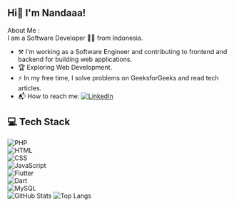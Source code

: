 ## Hi👋 I'm Nandaaa! 

About Me :  
I am a Software Developer 🏴‍☠️ from Indonesia.  

- ⚒️ I'm working as a Software Engineer and contributing to frontend and backend for building web applications.  
- 🏆 Exploring Web Development.  
- ⚡ In my free time, I solve problems on GeeksforGeeks and read tech articles.  
- 📬 How to reach me: [![LinkedIn](https://img.shields.io/badge/LinkedIn-Connect-blue)](https://www.linkedin.com/in/ananda-rizky-febriyana-739295242?utm_source=share&utm_campaign=share_via&utm_content=profile&utm_medium=android_app)  
## 💻 Tech Stack  
![PHP](https://img.shields.io/badge/PHP-777BB4?style=for-the-badge&logo=php&logoColor=white)  
![HTML](https://img.shields.io/badge/HTML5-E34F26?style=for-the-badge&logo=html5&logoColor=white)  
![CSS](https://img.shields.io/badge/CSS3-1572B6?style=for-the-badge&logo=css3&logoColor=white)  
![JavaScript](https://img.shields.io/badge/JavaScript-F7DF1E?style=for-the-badge&logo=javascript&logoColor=black)  
![Flutter](https://img.shields.io/badge/Flutter-02569B?style=for-the-badge&logo=flutter&logoColor=white)  
![Dart](https://img.shields.io/badge/Dart-0175C2?style=for-the-badge&logo=dart&logoColor=white)  
![MySQL](https://img.shields.io/badge/MySQL-4479A1?style=for-the-badge&logo=mysql&logoColor=white)  
![GitHub Stats](https://github-readme-stats.vercel.app/api?username=AnandaRFebriyana&show_icons=true&theme=radical)
![Top Langs](https://github-readme-stats.vercel.app/api/top-langs/?username=AnandaRFebriyana&layout=compact)
